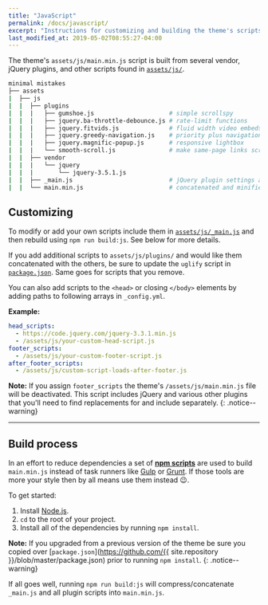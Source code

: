 ```yaml
---
title: "JavaScript"
permalink: /docs/javascript/
excerpt: "Instructions for customizing and building the theme's scripts."
last_modified_at: 2019-05-02T08:55:27-04:00
---
```


The theme's `assets/js/main.min.js` script is built from several vendor, jQuery plugins, and other scripts found in [`assets/js/`](https://github.com/mmistakes/minimal-mistakes/tree/master/assets/js).

```bash
minimal mistakes
├── assets
|  ├── js
|  |  ├── plugins
|  |  |   ├── gumshoe.js                     # simple scrollspy
|  |  |   ├── jquery.ba-throttle-debounce.js # rate-limit functions
|  |  |   ├── jquery.fitvids.js              # fluid width video embeds
|  |  |   ├── jquery.greedy-navigation.js    # priority plus navigation
|  |  |   ├── jquery.magnific-popup.js       # responsive lightbox
|  |  |   └── smooth-scroll.js               # make same-page links scroll smoothly
|  |  ├── vendor
|  |  |   └── jquery
|  |  |       └── jquery-3.5.1.js
|  |  ├── _main.js                           # jQuery plugin settings and other scripts
|  |  └── main.min.js                        # concatenated and minified theme script
```

## Customizing

To modify or add your own scripts include them in [`assets/js/_main.js`](https://github.com/mmistakes/minimal-mistakes/blob/master/assets/js/_main.js) and then rebuild using `npm run build:js`. See below for more details.

If you add additional scripts to `assets/js/plugins/` and would like them concatenated with the others, be sure to update the `uglify` script in [`package.json`](https://github.com/mmistakes/minimal-mistakes/blob/master/package.json). Same goes for scripts that you remove.

You can also add scripts to the `<head>` or closing `</body>` elements by adding paths to following arrays in `_config.yml`.

**Example:**

```yaml
head_scripts:
  - https://code.jquery.com/jquery-3.3.1.min.js
  - /assets/js/your-custom-head-script.js
footer_scripts:
  - /assets/js/your-custom-footer-script.js
after_footer_scripts:
  - /assets/js/custom-script-loads-after-footer.js
```

**Note:** If you assign `footer_scripts` the theme's `/assets/js/main.min.js` file will be deactivated. This script includes jQuery and various other plugins that you'll need to find replacements for and include separately.
{: .notice--warning}

---

## Build process

In an effort to reduce dependencies a set of [**npm scripts**](https://css-tricks.com/why-npm-scripts/) are used to build `main.min.js` instead of task runners like [Gulp](http://gulpjs.com/) or [Grunt](http://gruntjs.com/). If those tools are more your style then by all means use them instead :wink:.

To get started:

1. Install [Node.js](http://nodejs.org/).
2. `cd` to the root of your project.
3. Install all of the dependencies by running `npm install`.

**Note:** If you upgraded from a previous version of the theme be sure you copied over [`package.json`](https://github.com/{{ site.repository }}/blob/master/package.json) prior to running `npm install`.
{: .notice--warning}

If all goes well, running `npm run build:js` will compress/concatenate `_main.js` and all plugin scripts into `main.min.js`.
